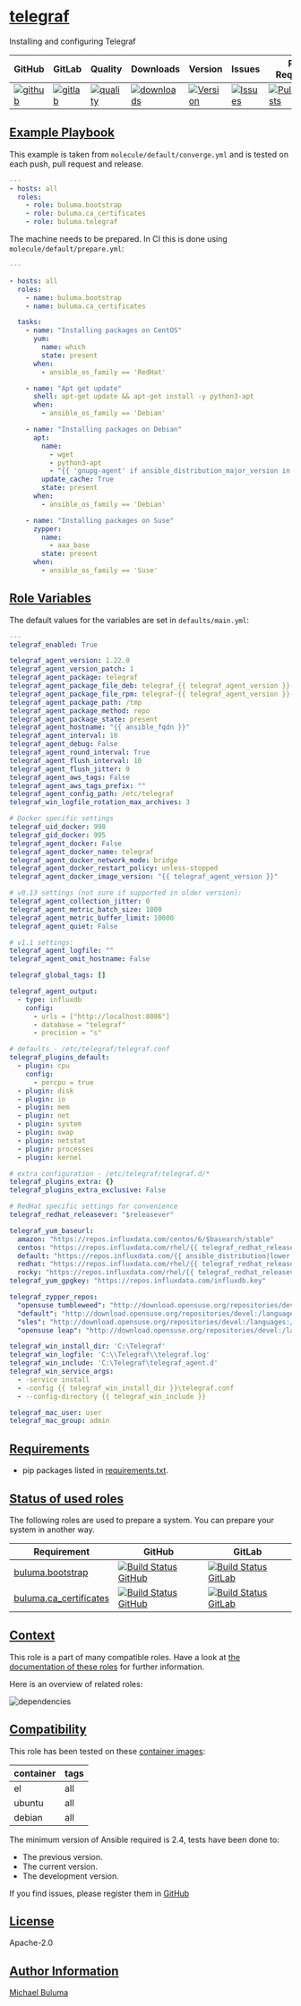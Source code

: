# [telegraf](#telegraf)

Installing and configuring Telegraf

|GitHub|GitLab|Quality|Downloads|Version|Issues|Pull Requests|
|------|------|-------|---------|-------|------|-------------|
|[![github](https://github.com/buluma/ansible-role-telegraf/workflows/Ansible%20Molecule/badge.svg)](https://github.com/buluma/ansible-role-telegraf/actions)|[![gitlab](https://gitlab.com/buluma/ansible-role-telegraf/badges/master/pipeline.svg)](https://gitlab.com/buluma/ansible-role-telegraf)|[![quality](https://img.shields.io/ansible/quality/58622)](https://galaxy.ansible.com/buluma/telegraf)|[![downloads](https://img.shields.io/ansible/role/d/58622)](https://galaxy.ansible.com/buluma/telegraf)|[![Version](https://img.shields.io/github/release/buluma/ansible-role-telegraf.svg)](https://github.com/buluma/ansible-role-telegraf/releases/)|[![Issues](https://img.shields.io/github/issues/buluma/ansible-role-telegraf.svg)](https://github.com/buluma/ansible-role-telegraf/issues/)|[![PullRequests](https://img.shields.io/github/issues-pr-closed-raw/buluma/ansible-role-telegraf.svg)](https://github.com/buluma/ansible-role-telegraf/pulls/)|

## [Example Playbook](#example-playbook)

This example is taken from `molecule/default/converge.yml` and is tested on each push, pull request and release.
```yaml
---
- hosts: all
  roles:
    - role: buluma.bootstrap
    - role: buluma.ca_certificates
    - role: buluma.telegraf
```

The machine needs to be prepared. In CI this is done using `molecule/default/prepare.yml`:
```yaml
---

- hosts: all
  roles:
    - name: buluma.bootstrap
    - name: buluma.ca_certificates

  tasks:
    - name: "Installing packages on CentOS"
      yum:
        name: which
        state: present
      when:
        - ansible_os_family == 'RedHat'

    - name: "Apt get update"
      shell: apt-get update && apt-get install -y python3-apt
      when:
        - ansible_os_family == 'Debian'

    - name: "Installing packages on Debian"
      apt:
        name:
          - wget
          - python3-apt
          - "{{ 'gnupg-agent' if ansible_distribution_major_version in ['8', '18', '16'] else 'gpg-agent' }}"
        update_cache: True
        state: present
      when:
        - ansible_os_family == 'Debian'

    - name: "Installing packages on Suse"
      zypper:
        name:
          - aaa_base
        state: present
      when:
        - ansible_os_family == 'Suse'
```


## [Role Variables](#role-variables)

The default values for the variables are set in `defaults/main.yml`:
```yaml
---
telegraf_enabled: True

telegraf_agent_version: 1.22.0
telegraf_agent_version_patch: 1
telegraf_agent_package: telegraf
telegraf_agent_package_file_deb: telegraf_{{ telegraf_agent_version }}-{{ telegraf_agent_version_patch }}_{{ telegraf_agent_package_arch }}.deb
telegraf_agent_package_file_rpm: telegraf-{{ telegraf_agent_version }}-{{ telegraf_agent_version_patch }}.{{ ansible_architecture }}.rpm
telegraf_agent_package_path: /tmp
telegraf_agent_package_method: repo
telegraf_agent_package_state: present
telegraf_agent_hostname: "{{ ansible_fqdn }}"
telegraf_agent_interval: 10
telegraf_agent_debug: False
telegraf_agent_round_interval: True
telegraf_agent_flush_interval: 10
telegraf_agent_flush_jitter: 0
telegraf_agent_aws_tags: False
telegraf_agent_aws_tags_prefix: ""
telegraf_agent_config_path: /etc/telegraf
telegraf_win_logfile_rotation_max_archives: 3

# Docker specific settings
telegraf_uid_docker: 998
telegraf_gid_docker: 995
telegraf_agent_docker: False
telegraf_agent_docker_name: telegraf
telegraf_agent_docker_network_mode: bridge
telegraf_agent_docker_restart_policy: unless-stopped
telegraf_agent_docker_image_version: "{{ telegraf_agent_version }}"

# v0.13 settings (not sure if supported in older version):
telegraf_agent_collection_jitter: 0
telegraf_agent_metric_batch_size: 1000
telegraf_agent_metric_buffer_limit: 10000
telegraf_agent_quiet: False

# v1.1 settings:
telegraf_agent_logfile: ""
telegraf_agent_omit_hostname: False

telegraf_global_tags: []

telegraf_agent_output:
  - type: influxdb
    config:
      - urls = ["http://localhost:8086"]
      - database = "telegraf"
      - precision = "s"

# defaults - /etc/telegraf/telegraf.conf
telegraf_plugins_default:
  - plugin: cpu
    config:
      - percpu = true
  - plugin: disk
  - plugin: io
  - plugin: mem
  - plugin: net
  - plugin: system
  - plugin: swap
  - plugin: netstat
  - plugin: processes
  - plugin: kernel

# extra configuration - /etc/telegraf/telegraf.d/*
telegraf_plugins_extra: {}
telegraf_plugins_extra_exclusive: False

# RedHat specific settings for convenience
telegraf_redhat_releasever: "$releasever"

telegraf_yum_baseurl:
  amazon: "https://repos.influxdata.com/centos/6/$basearch/stable"
  centos: "https://repos.influxdata.com/rhel/{{ telegraf_redhat_releasever }}/$basearch/stable"
  default: "https://repos.influxdata.com/{{ ansible_distribution|lower }}/{{ telegraf_redhat_releasever }}/$basearch/stable"
  redhat: "https://repos.influxdata.com/rhel/{{ telegraf_redhat_releasever }}/$basearch/stable"
  rocky: "https://repos.influxdata.com/rhel/{{ telegraf_redhat_releasever }}/$basearch/stable"
telegraf_yum_gpgkey: "https://repos.influxdata.com/influxdb.key"

telegraf_zypper_repos:
  "opensuse tumbleweed": "http://download.opensuse.org/repositories/devel:/languages:/go/openSUSE_Factory/"
  "default": "http://download.opensuse.org/repositories/devel:/languages:/go/openSUSE_Factory/"
  "sles": "http://download.opensuse.org/repositories/devel:/languages:/go/SLE_{{ ansible_distribution_major_version }}_SP{{ ansible_distribution_release }}/"
  "opensuse leap": "http://download.opensuse.org/repositories/devel:/languages:/go/openSUSE_Leap_{{ ansible_distribution_version }}/"

telegraf_win_install_dir: 'C:\Telegraf'
telegraf_win_logfile: 'C:\\Telegraf\\telegraf.log'
telegraf_win_include: 'C:\Telegraf\telegraf_agent.d'
telegraf_win_service_args:
  - -service install
  - -config {{ telegraf_win_install_dir }}\telegraf.conf
  - --config-directory {{ telegraf_win_include }}

telegraf_mac_user: user
telegraf_mac_group: admin
```

## [Requirements](#requirements)

- pip packages listed in [requirements.txt](https://github.com/buluma/ansible-role-telegraf/blob/main/requirements.txt).

## [Status of used roles](#status-of-requirements)

The following roles are used to prepare a system. You can prepare your system in another way.

| Requirement | GitHub | GitLab |
|-------------|--------|--------|
|[buluma.bootstrap](https://galaxy.ansible.com/buluma/bootstrap)|[![Build Status GitHub](https://github.com/buluma/ansible-role-bootstrap/workflows/Ansible%20Molecule/badge.svg)](https://github.com/buluma/ansible-role-bootstrap/actions)|[![Build Status GitLab ](https://gitlab.com/buluma/ansible-role-bootstrap/badges/main/pipeline.svg)](https://gitlab.com/buluma/ansible-role-bootstrap)|
|[buluma.ca_certificates](https://galaxy.ansible.com/buluma/ca_certificates)|[![Build Status GitHub](https://github.com/buluma/ansible-role-ca_certificates/workflows/Ansible%20Molecule/badge.svg)](https://github.com/buluma/ansible-role-ca_certificates/actions)|[![Build Status GitLab ](https://gitlab.com/buluma/ansible-role-ca_certificates/badges/main/pipeline.svg)](https://gitlab.com/buluma/ansible-role-ca_certificates)|

## [Context](#context)

This role is a part of many compatible roles. Have a look at [the documentation of these roles](https://buluma.co.ke/) for further information.

Here is an overview of related roles:

![dependencies](https://raw.githubusercontent.com/buluma/ansible-role-telegraf/png/requirements.png "Dependencies")

## [Compatibility](#compatibility)

This role has been tested on these [container images](https://hub.docker.com/u/buluma):

|container|tags|
|---------|----|
|el|all|
|ubuntu|all|
|debian|all|

The minimum version of Ansible required is 2.4, tests have been done to:

- The previous version.
- The current version.
- The development version.



If you find issues, please register them in [GitHub](https://github.com/buluma/ansible-role-telegraf/issues)

## [License](#license)

Apache-2.0

## [Author Information](#author-information)

[Michael Buluma](https://buluma.github.io/)

